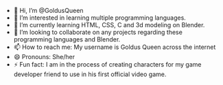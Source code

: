 - 👋 Hi, I’m @GoldusQueen
- 👀 I’m interested in learning multiple programming languages.
- 🌱 I’m currently learning HTML, CSS, C and 3d modeling on Blender.
- 💞️ I’m looking to collaborate on any projects regarding these programming languages and Blender.
- 📫 How to reach me: My username is Goldus Queen across the internet
- 😄 Pronouns: She/her
- ⚡ Fun fact: I am in the process of creating characters for my game developer friend to use in his first official video game.

<!---
GoldusQueen/GoldusQueen is a ✨ special ✨ repository because its `README.md` (this file) appears on your GitHub profile.
You can click the Preview link to take a look at your changes.
--->
